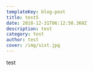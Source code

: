 ```yaml
---
templateKey: blog-post
title: test5
date: 2018-12-31T06:12:50.360Z
description: test
category: test
author: test
cover: /img/sist.jpg
---
```

test
